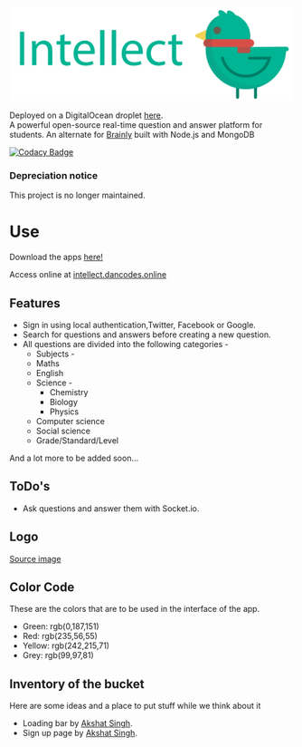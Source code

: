 [![intellect-banner](./public/images/banner-transparent.png)](https://intellect.dancodes.online)

Deployed on a DigitalOcean droplet [here](http://intellect.dancodes.online/).                                            
A powerful open-source real-time question and answer platform for students. An alternate for [Brainly](http://brainly.co) built with Node.js and MongoDB

[![Codacy Badge](https://api.codacy.com/project/badge/Grade/4f58c7554deb4a73b64481749ad74122)](https://www.codacy.com/app/DivySrivastava/intellect?utm_source=github.com&amp;utm_medium=referral&amp;utm_content=DivySrivastava/intellect&amp;utm_campaign=Badge_Grade)

### Depreciation notice
This project is no longer maintained.

# Use

Download the apps [here!](https://github.com/DivySrivastava/intellect/releases/latest)

Access online at [intellect.dancodes.online](https://intellect.dancodes.online)

## Features

* Sign in using local authentication,Twitter, Facebook or Google.
* Search for questions and answers before creating a new question.
* All questions are divided into the following categories -
	* Subjects -
    * Maths
    * English
    * Science -
      * Chemistry
      * Biology
      * Physics
    * Computer science
    * Social science
  * Grade/Standard/Level

And a lot more to be added soon...

## ToDo's
* Ask questions and answer them with Socket.io.

## Logo
[Source image](https://www.shareicon.net/animal-bird-zoo-animals-ornithology-859329)

## Color Code
  These are the colors that are to be used in the interface of the app.
 * Green:  rgb(0,187,151)
 * Red:    rgb(235,56,55)
 * Yellow: rgb(242,215,71)
 * Grey:   rgb(99,97,81)

## Inventory of the bucket
Here are some ideas and a place to put stuff while we think about it
  * Loading bar by [Akshat Singh](https://github.com/PhantomHog).
  * Sign up page by [Akshat Singh](https://github.com/PhantomHog).
